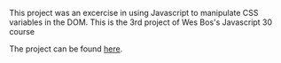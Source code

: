 This project was an excercise in using Javascript to manipulate CSS variables in the DOM. This is the 3rd project of Wes Bos's Javascript 30 course

The project can be found <a href="https://jmck31.github.io/CSS-Variables-JS-Manipulation-Excercise/">here</a>.